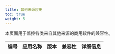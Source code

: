 ```yaml
---
title: 其他来源应用
toc: true
weight: 5
---
```


本页面用于监控各类来自其他来源的商用软件的兼容性。

|   编号 |  应用名称          |  版本     | 兼容性   | 详细信息    |
|---------:| :--------------| :--------| :------- | :---------- |

